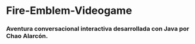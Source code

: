 # Fire-Emblem-Videogame
### Aventura conversacional interactiva desarrollada con Java por Chao Alarcón.





